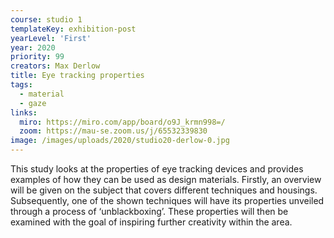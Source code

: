 ```yaml
---
course: studio 1
templateKey: exhibition-post
yearLevel: 'First'
year: 2020
priority: 99
creators: Max Derlow
title: Eye tracking properties
tags: 
  - material
  - gaze
links:
  miro: https://miro.com/app/board/o9J_krmn998=/
  zoom: https://mau-se.zoom.us/j/65532339830
image: /images/uploads/2020/studio20-derlow-0.jpg
---
```


This study looks at the properties of eye tracking devices and provides examples of how they can be used as design materials. Firstly, an overview will be given on the subject that covers different techniques and housings. Subsequently, one of the shown techniques will have its properties unveiled through a process of ‘unblackboxing’. These properties will then be examined with the goal of inspiring further creativity within the area. 
